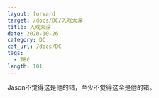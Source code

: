 ```yaml
---
layout: forward
target: /docs/DC/入戏太深
title: 入戏太深
date: 2020-10-26
category: DC
cat_url: /docs/DC
tags: 
  - TBC
length: 101
---
```


Jason不觉得这是他的错，至少不觉得这全是他的错。
